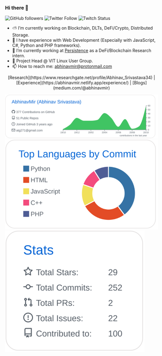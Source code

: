 ### Hi there 👋
![GitHub followers](https://img.shields.io/github/followers/abhinavmir?style=social) ![Twitter Follow](https://img.shields.io/twitter/follow/abhinavmir?style=social) ![Twitch Status](https://img.shields.io/twitch/status/abhinavmir?style=social)
- ⛅️ I’m currently working on Blockchain, DLTs, DeFi/Crypto, Distributed Storage.
- 🎈 I have experience with Web Development (Especially with JavaScript, C#, Python and PHP frameworks).
- 📂 I’m currently working at <a href="https://persistence.one">Persistence</a> as a DeFi/Blockchain Research intern.
- 🐧 Project Head @ VIT Linux User Group.
- 📫 How to reach me: abhinavmir@protonmail.com 

<center>[Research](https://www.researchgate.net/profile/Abhinav_Srivastava34) | [Experience](https://abhinavmir.netlify.app/experience/) | [Blogs](medium.com/@abhinavmir)</center>

[![](./profile-summary-card-output/github/0-profile-details.svg)](https://github.com/vn7n24fzkq/github-profile-summary-cards)
[![](./profile-summary-card-output/github/2-most-commit-language.svg)](https://github.com/vn7n24fzkq/github-profile-summary-cards)
[![](./profile-summary-card-output/github/3-stats.svg)](https://github.com/vn7n24fzkq/github-profile-summary-cards)

